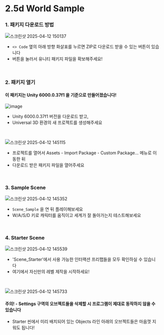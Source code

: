 # 2.5d World Sample

### 1. 패키지 다운로드 방법

![스크린샷 2025-04-12 150137](https://github.com/user-attachments/assets/e4e7eebe-f742-40fa-b365-3708e7bbbd41)

- `<> Code` 옆의 아래 방향 화살표를 누르면 ZIP로 다운로드 받을 수 있는 버튼이 있습니다
- 버튼을 눌러서 유니티 패키지 파일을 확보해주세요!

<br>

### 2. 패키지 열기 

#### 이 패키지는 Unity 6000.0.37f1 을 기준으로 만들어졌습니다!

![image](https://github.com/user-attachments/assets/6c2565ad-7479-4ddd-bf1b-294e6970bdba)

- Unity 6000.0.37f1 버전을 다운로드 받고,
- Universal 3D 환경의 새 프로젝트를 생성해주세요

<br>

![스크린샷 2025-04-12 145115](https://github.com/user-attachments/assets/8d02609d-b811-4d20-8aa9-2a477a0e6240)

- 프로젝트를 열어서 Assets - Import Package - Custom Package... 메뉴로 이동한 뒤
- 다운로드 받은 패키지 파일을 열어주세요

<br>


### 3. Sample Scene

![스크린샷 2025-04-12 145352](https://github.com/user-attachments/assets/9c5dcbbe-01f8-464b-9f9d-4dfaf680503a)

- `Scene_Sample` 을 연 뒤 플레이해보세요
- W/A/S/D 키로 캐릭터를 움직이고 세계가 잘 돌아가는지 테스트해보세요

<br>

### 4. Starter Scene

![스크린샷 2025-04-12 145539](https://github.com/user-attachments/assets/08b383b2-0cde-4c50-9cdf-8bb190989f70)

- 'Scene_Starter'에서 사용 가능한 인터랙션 프리팹들을 모두 확인하실 수 있습니다
- 여기에서 자신만의 레벨 제작을 시작하세요!

<br>

![스크린샷 2025-04-12 145733](https://github.com/user-attachments/assets/b6618150-17ff-4fbb-9e0d-ce83a23bff18)

#### 주의! - Settings 구역의 오브젝트들을 삭제할 시 프로그램이 제대로 동작하지 않을 수 있습니다

- Starter 씬에서 미리 배치되어 있는 Objects 라인 아래의 오브젝트들은 마음껏 지워도 됩니다!
